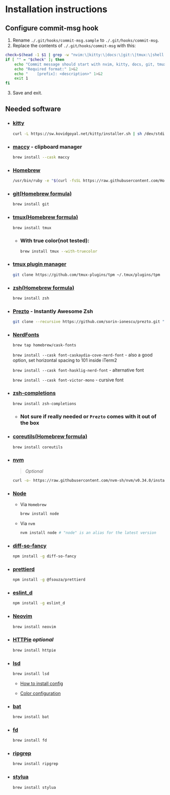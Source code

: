 # Installation instructions

## Configure commit-msg hook

1. Rename `./.git/hooks/commit-msg.sample` to `./.git/hooks/commit-msg`.
2. Replace the contents of `./.git/hooks/commit-msg` with this:

```sh
check=$(head -1 $1 | grep -w "nvim:\|kitty:\|docs:\|git:\|tmux:\|shell:")
if [ "" = "$check" ]; then
	echo "Commit message should start with nvim, kitty, docs, git, tmux or shell." 1>&2
	echo "Required format:" 1>&2
	echo "    [prefix]: <description>" 1>&2
	exit 1
fi
```

3. Save and exit.

## Needed software

- ### [kitty](https://sw.kovidgoyal.net/kitty/)

  ```sh
  curl -L https://sw.kovidgoyal.net/kitty/installer.sh | sh /dev/stdin
  ```

- ### [maccy](https://maccy.app/) - clipboard manager

  ```sh
  brew install --cask maccy
  ```

- ### [Homebrew](https://brew.sh/)

  ```sh
  /usr/bin/ruby -e "$(curl -fsSL https://raw.githubusercontent.com/Homebrew/install/master/install)"
  ```

- ### [git(Homebrew formula)](https://formulae.brew.sh/formula/git#default)

  ```sh
  brew install git
  ```

- ### [tmux(Homebrew formula)](https://formulae.brew.sh/formula/tmux)

  ```sh
  brew install tmux
  ```

  - ### With true color(not tested):

    ```sh
    brew install tmux --with-truecolor
    ```

- ### [tmux plugin manager](https://github.com/tmux-plugins/tpm)

  ```sh
  git clone https://github.com/tmux-plugins/tpm ~/.tmux/plugins/tpm
  ```

- ### [zsh(Homebrew formula)](https://formulae.brew.sh/formula/zsh#default)

  ```sh
  brew install zsh
  ```

- ### [Prezto](https://github.com/sorin-ionescu/prezto) - Instantly Awesome Zsh

  ```sh
  git clone --recursive https://github.com/sorin-ionescu/prezto.git "${ZDOTDIR:-$HOME}/.zprezto"
  ```

- ### [NerdFonts](https://github.com/ryanoasis/nerd-fonts)

  ```sh
  brew tap homebrew/cask-fonts
  ```

  `brew install --cask font-caskaydia-cove-nerd-font` - also a good option, set horizontal spacing to 101 inside iTerm2

  `brew install --cask font-hasklig-nerd-font` - alternative font

  `brew install --cask font-victor-mono` - cursive font

- ### [zsh-completions](https://github.com/zsh-users/zsh-completions)

  ```sh
  brew install zsh-completions
  ```

  - ### Not sure if really needed or `Prezto` comes with it out of the box

- ### [coreutils(Homebrew formula)](https://formulae.brew.sh/formula/coreutils#default)

  ```sh
  brew install coreutils
  ```

- ### [nvm](https://github.com/nvm-sh/nvm)

  > _Optional_

  ```sh
  curl -o- https://raw.githubusercontent.com/nvm-sh/nvm/v0.34.0/install.sh | bash
  ```

- ### [Node](https://nodejs.org/en/)

  - Via `Homebrew`

    ```sh
    brew install node
    ```

  - Via `nvm`

    ```sh
    nvm install node # "node" is an alias for the latest version
    ```

- ### [diff-so-fancy](https://github.com/so-fancy/diff-so-fancy)

  ```sh
  npm install -g diff-so-fancy
  ```

- ### [prettierd](https://github.com/fsouza/prettierd)

  ```sh
  npm install -g @fsouza/prettierd
  ```

- ### [eslint_d](https://github.com/mantoni/eslint_d.js)

  ```sh
  npm install -g eslint_d
  ```

- ### [Neovim](https://neovim.io/)

  ```sh
  brew install neovim
  ```

- ### [HTTPie](https://httpie.org/) _optional_

  ```sh
  brew install httpie
  ```

- ### [lsd](https://github.com/Peltoche/lsd)

  ```sh
  brew install lsd
  ```

  - [How to install config](./lsd/README.md)

  - [Color configuration](./lscolors/README.md)

- ### [bat](https://github.com/sharkdp/bat)

  ```sh
  brew install bat
  ```

- ### [fd](https://github.com/sharkdp/fd)

  ```sh
  brew install fd
  ```

- ### [ripgrep](https://github.com/BurntSushi/ripgrep)

  ```sh
  brew install ripgrep
  ```

- ### [stylua](https://github.com/JohnnyMorganz/StyLua)

  ```sh
  brew install stylua
  ```
